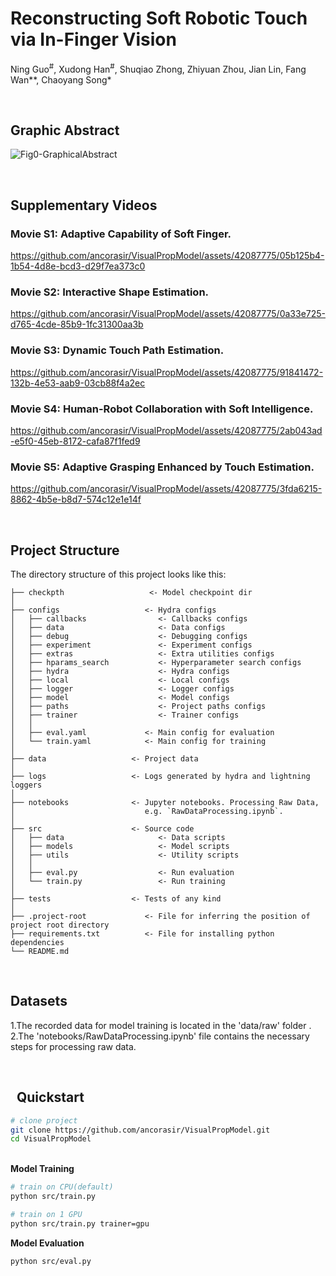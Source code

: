 # Reconstructing Soft Robotic Touch via In-Finger Vision
Ning Guo<sup>#</sup>, Xudong Han<sup>#</sup>, Shuqiao Zhong, Zhiyuan Zhou, Jian Lin, Fang Wan**, Chaoyang Song*

<br>

## Graphic Abstract
![Fig0-GraphicalAbstract](https://github.com/ancorasir/VisualPropModel/assets/42087775/de914a2b-e024-4824-8990-49e253fe2e3c)

<br>

## Supplementary Videos

### Movie S1: Adaptive Capability of Soft Finger.
https://github.com/ancorasir/VisualPropModel/assets/42087775/05b125b4-1b54-4d8e-bcd3-d29f7ea373c0

### Movie S2: Interactive Shape Estimation.
https://github.com/ancorasir/VisualPropModel/assets/42087775/0a33e725-d765-4cde-85b9-1fc31300aa3b

### Movie S3: Dynamic Touch Path Estimation.
https://github.com/ancorasir/VisualPropModel/assets/42087775/91841472-132b-4e53-aab9-03cb88f4a2ec


### Movie S4: Human-Robot Collaboration with Soft Intelligence.
https://github.com/ancorasir/VisualPropModel/assets/42087775/2ab043ad-e5f0-45eb-8172-cafa87f1fed9


### Movie S5: Adaptive Grasping Enhanced by Touch Estimation.
https://github.com/ancorasir/VisualPropModel/assets/42087775/3fda6215-8862-4b5e-b8d7-574c12e1e14f

<br>

## Project Structure

The directory structure of this project looks like this:

```
├── checkpth                   <- Model checkpoint dir
│   
├── configs                   <- Hydra configs
│   ├── callbacks                <- Callbacks configs
│   ├── data                     <- Data configs
│   ├── debug                    <- Debugging configs
│   ├── experiment               <- Experiment configs
│   ├── extras                   <- Extra utilities configs
│   ├── hparams_search           <- Hyperparameter search configs
│   ├── hydra                    <- Hydra configs
│   ├── local                    <- Local configs
│   ├── logger                   <- Logger configs
│   ├── model                    <- Model configs
│   ├── paths                    <- Project paths configs
│   ├── trainer                  <- Trainer configs
│   │
│   ├── eval.yaml             <- Main config for evaluation
│   └── train.yaml            <- Main config for training
│
├── data                   <- Project data
│
├── logs                   <- Logs generated by hydra and lightning loggers
│
├── notebooks              <- Jupyter notebooks. Processing Raw Data,                        
│                             e.g. `RawDataProcessing.ipynb`.
│
├── src                    <- Source code
│   ├── data                     <- Data scripts
│   ├── models                   <- Model scripts
│   ├── utils                    <- Utility scripts
│   │
│   ├── eval.py                  <- Run evaluation
│   └── train.py                 <- Run training
│
├── tests                  <- Tests of any kind
│
├── .project-root             <- File for inferring the position of project root directory
├── requirements.txt          <- File for installing python dependencies
└── README.md
```

<br>

## Datasets
1.The recorded data for model training is located in the 'data/raw' folder .
<br />
2.The 'notebooks/RawDataProcessing.ipynb' file contains the necessary steps for processing raw data.

<br>

##   Quickstart

```bash
# clone project
git clone https://github.com/ancorasir/VisualPropModel.git
cd VisualPropModel

```

<br>


<summary><b>Model Training</b></summary>

```bash
# train on CPU(default)
python src/train.py

# train on 1 GPU
python src/train.py trainer=gpu
```


<summary><b>Model Evaluation</b></summary>

```bash
python src/eval.py 
```

